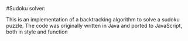 #Sudoku solver:


This is an implementation of a backtracking algorithm to solve a sudoku puzzle. The code was originally written in Java and ported to JavaScript, both in style and function

[demo]: http://prgrmman.github.io/sudoku-solver/

